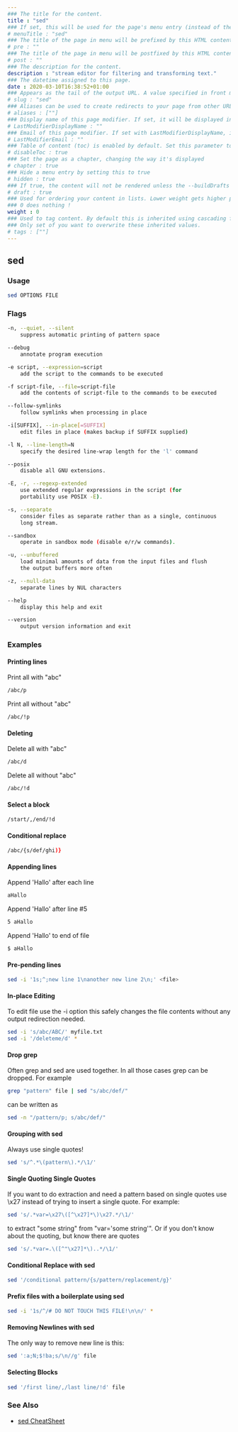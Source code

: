 ```yaml
---
### The title for the content.
title : "sed"
### If set, this will be used for the page's menu entry (instead of the `title` attribute)
# menuTitle : "sed"
### The title of the page in menu will be prefixed by this HTML content
# pre : ""
### The title of the page in menu will be postfixed by this HTML content
# post : ""
### The description for the content.
description : "stream editor for filtering and transforming text."
### The datetime assigned to this page.
date : 2020-03-10T16:38:52+01:00
### Appears as the tail of the output URL. A value specified in front matter will override the segment of the URL based on the filename.
# slug : "sed"
### Aliases can be used to create redirects to your page from other URLs.
# aliases : [""]
### Display name of this page modifier. If set, it will be displayed in the footer.
# LastModifierDisplayName : ""
### Email of this page modifier. If set with LastModifierDisplayName, it will be displayed in the footer
# LastModifierEmail : ""
### Table of content (toc) is enabled by default. Set this parameter to true to disable it.
# disableToc : true
### Set the page as a chapter, changing the way it's displayed
# chapter : true
### Hide a menu entry by setting this to true
# hidden : true
### If true, the content will not be rendered unless the --buildDrafts flag is passed to the hugo command.
# draft : true
### Used for ordering your content in lists. Lower weight gets higher precedence. So content with lower weight will come first.
### 0 does nothing !
weight : 0
### Used to tag content. By default this is inherited using cascading from _index.md files
### Only set of you want to overwrite these inherited values.
# tags : [""]
---
```


## sed

### Usage

```bash
sed OPTIONS FILE
```

### Flags

```bash
-n, --quiet, --silent
    suppress automatic printing of pattern space

--debug
    annotate program execution

-e script, --expression=script
    add the script to the commands to be executed

-f script-file, --file=script-file
    add the contents of script-file to the commands to be executed

--follow-symlinks
    follow symlinks when processing in place

-i[SUFFIX], --in-place[=SUFFIX]
    edit files in place (makes backup if SUFFIX supplied)

-l N, --line-length=N
    specify the desired line-wrap length for the 'l' command

--posix
    disable all GNU extensions.

-E, -r, --regexp-extended
    use extended regular expressions in the script (for
    portability use POSIX -E).

-s, --separate
    consider files as separate rather than as a single, continuous
    long stream.

--sandbox
    operate in sandbox mode (disable e/r/w commands).

-u, --unbuffered
    load minimal amounts of data from the input files and flush
    the output buffers more often

-z, --null-data
    separate lines by NUL characters

--help
    display this help and exit

--version
    output version information and exit
```

### Examples

#### Printing lines

Print all with "abc"

```bash
/abc/p
```

Print all without "abc"

```bash
/abc/!p
```

#### Deleting

Delete all with "abc"

```bash
/abc/d
```

Delete all without "abc"

```bash
/abc/!d
```

#### Select a block

```bash
/start/,/end/!d
```

#### Conditional replace

```bash
/abc/{s/def/ghi)}
```

#### Appending lines

Append 'Hallo' after each line

```bash
aHallo
```

Append 'Hallo' after line #5

```bash
5 aHallo
```

Append 'Hallo' to end of file

```bash
$ aHallo
```

#### Pre-pending lines

```bash
sed -i '1s;^;new line 1\nanother new line 2\n;' <file>
```

#### In-place Editing

To edit file use the -i option this safely changes the file contents without any output redirection needed.

```bash
sed -i 's/abc/ABC/' myfile.txt
sed -i '/deleteme/d' *
```

#### Drop grep

Often grep and sed are used together. In all those cases grep can be dropped. For example

```bash
grep "pattern" file | sed "s/abc/def/"
```

can be written as

```bash
sed -n "/pattern/p; s/abc/def/"
```

#### Grouping with sed

Always use single quotes!

```bash
sed 's/^.*\(pattern\).*/\1/'
```

#### Single Quoting Single Quotes

If you want to do extraction and need a pattern based on single quotes use \x27 instead of trying to insert a single quote. For example:

```bash
sed 's/.*var=\x27\([^\x27]*\)\x27.*/\1/'
```

to extract "some string" from "var='some string'". Or if you don't know about the quoting, but know there are quotes

```bash
sed 's/.*var=.\([^"\x27]*\)..*/\1/'
```

#### Conditional Replace with sed

```bash
sed '/conditional pattern/{s/pattern/replacement/g}'
```

#### Prefix files with a boilerplate using sed

```bash
sed -i '1s/^/# DO NOT TOUCH THIS FILE!\n\n/' *
```

#### Removing Newlines with sed

The only way to remove new line is this:

```bash
sed ':a;N;$!ba;s/\n//g' file
```

#### Selecting Blocks

```bash
sed '/first line/,/last line/!d' file
```

### See Also

* [sed CheatSheet](https://lzone.de/cheat-sheet/sed)
